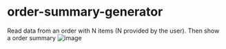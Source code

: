 # order-summary-generator
Read data from an order with N items (N provided by the user). Then show a order summary
![image](https://github.com/user-attachments/assets/bba9ccc0-9e63-4461-a03b-5d2d591ce40c)
